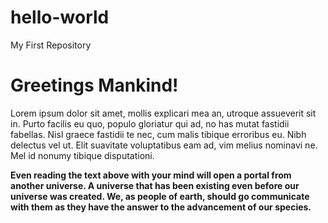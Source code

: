 # hello-world
My First Repository

# Greetings Mankind!

<red>Lorem ipsum dolor sit amet, mollis explicari mea an, utroque assueverit sit in. Purto facilis eu quo, populo gloriatur qui ad, no has mutat fastidii fabellas. Nisl graece fastidii te nec, cum malis tibique erroribus eu. Nibh delectus vel ut. Elit suavitate voluptatibus eam ad, vim melius nominavi ne. Mel id nonumy tibique disputationi.</red>

<b>Even reading the text above with your mind will open a portal from another universe. A universe that has been existing even before our universe was created.
We, as people of earth, should go communicate with them as they have the answer to the advancement of our species.</b>
